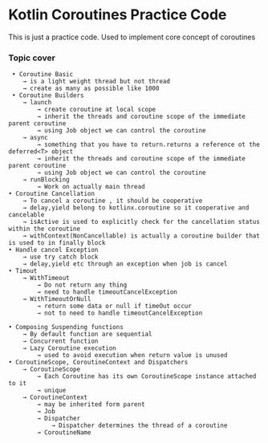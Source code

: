 # Kotlin Coroutines Practice Code

This is just a practice code. Used to implement core concept of coroutines

### Topic cover

     • Coroutine Basic
        → is a light weight thread but not thread
        → create as many as possible like 1000
     • Coroutine Builders
        → launch 
            → create coroutine at local scope
            → inherit the threads and coroutine scope of the immediate parent coroutine
            → using Job object we can control the coroutine
        → async  
            → something that you have to return.returns a reference ot the  deferred<T> object
            → inherit the threads and coroutine scope of the immediate parent coroutine
            → using Job object we can control the coroutine
        → runBlocking 
            → Work on actually main thread
    • Coroutine Cancellation
        → To cancel a coroutine , it should be cooperative
        → delay,yield belong to kotlinx.coroutine so it cooperative and cancelable
        → isActive is used to explicitly check for the cancellation status within the coroutine
        → withContext(NonCancellable) is actually a coroutine builder that is used to in finally block
    • Handle cancel Exception
        → use try catch block
        → delay,yield etc through an exception when job is cancel
    • Timout
        → WithTimeout
            → Do not return any thing 
            → need to handle timeoutCancelException
        → WithTimeoutOrNull
            → return some data or null if timeOut occur
            → not to need to handle timeoutCancelException

    • Composing Suspending functions
        → By default function are sequential
        → Concurrent function
        → Lazy Coroutine execution
            → used to avoid execution when return value is unused
    • CoroutineScope, CoroutineContext and Dispatchers
        → CoroutineScope
            → Each Coroutine has its own CoroutineScope instance attached to it
            → unique
        → CoroutineContext
            → may be inherited form parent
            → Job
            → Dispatcher
                → Dispatcher determines the thread of a coroutine
            → CoroutineName




